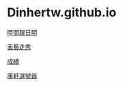# Dinhertw.github.io

<a href="https://dinhertw.github.io/time%20and%20date.html">時間跟日期</a><br>

<a
href="https://dinhertw.github.io/performing-arts-catwalk.svg">表藝走秀</a><br>

<a
href="[https://lindinher-my.sharepoint.com/:x:/g/personal/dinher_lindinher_onmicrosoft_com/Ecw-cHTqCW1AkJrBVN2vDqABW_vAQXdLdUDK0VxXAmhCWQ?e=kKYfed](https://lindinher-my.sharepoint.com/:x:/g/personal/dinher_lindinher_onmicrosoft_com/Ecw-cHTqCW1AkJrBVN2vDqABW_vAQXdLdUDK0VxXAmhCWQ?e=kKYfed)">成績</a><br>

<a
href="https://digitalmaster.knsh.com.tw/all/selector/index.html">康軒選號器</a><br>
